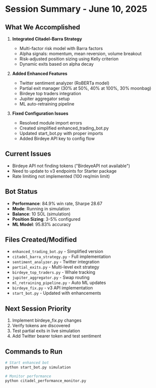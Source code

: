 # Session Summary - June 10, 2025

## What We Accomplished
1. **Integrated Citadel-Barra Strategy**
   - Multi-factor risk model with Barra factors
   - Alpha signals: momentum, mean reversion, volume breakout
   - Risk-adjusted position sizing using Kelly criterion
   - Dynamic exits based on alpha decay

2. **Added Enhanced Features**
   - Twitter sentiment analyzer (RoBERTa model)
   - Partial exit manager (30% at 50%, 40% at 100%, 30% moonbag)
   - Birdeye top traders integration
   - Jupiter aggregator setup
   - ML auto-retraining pipeline

3. **Fixed Configuration Issues**
   - Resolved module import errors
   - Created simplified enhanced_trading_bot.py
   - Updated start_bot.py with proper imports
   - Added Birdeye API key to config flow

## Current Issues
- Birdeye API not finding tokens ("BirdeyeAPI not available")
- Need to update to v3 endpoints for Starter package
- Rate limiting not implemented (100 req/min limit)

## Bot Status
- **Performance**: 84.9% win rate, Sharpe 28.67
- **Mode**: Running in simulation
- **Balance**: 10 SOL (simulation)
- **Position Sizing**: 3-5% configured
- **ML Model**: 95.83% accuracy

## Files Created/Modified
- `enhanced_trading_bot.py` - Simplified version
- `citadel_barra_strategy.py` - Full implementation
- `sentiment_analyzer.py` - Twitter integration
- `partial_exits.py` - Multi-level exit strategy
- `birdeye_top_traders.py` - Whale tracking
- `jupiter_aggregator.py` - Swap routing
- `ml_retraining_pipeline.py` - Auto ML updates
- `birdeye_fix.py` - v3 API implementation
- `start_bot.py` - Updated with enhancements

## Next Session Priority
1. Implement birdeye_fix.py changes
2. Verify tokens are discovered
3. Test partial exits in live simulation
4. Add Twitter bearer token and test sentiment

## Commands to Run
```bash
# Start enhanced bot
python start_bot.py simulation

# Monitor performance
python citadel_performance_monitor.py
```